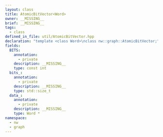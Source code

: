 ```yaml
---
layout: class
title: AtomicBitVector<Word>
owner: __MISSING__
brief: __MISSING__
tags:
  - class
defined_in_file: util/AtomicBitVector.hpp
declaration: "template <class Word>\nclass nw::graph::AtomicBitVector;"
fields:
  BITS:
    annotation:
      - private
    description: __MISSING__
    type: const int
  bits_:
    annotation:
      - private
    description: __MISSING__
    type: std::size_t
  data_:
    annotation:
      - private
    description: __MISSING__
    type: Word *
namespace:
  - nw
  - graph
---
```


```{index}  AtomicBitVector<Word>
```

